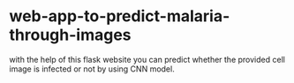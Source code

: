# web-app-to-predict-malaria-through-images
with the help of this flask website you can predict whether the provided cell image is infected or not by using CNN model.
